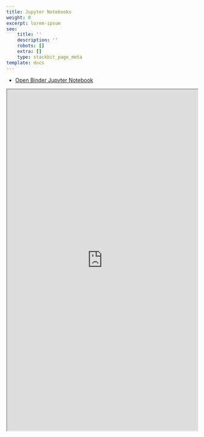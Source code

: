 ```yaml
---
title: Jupyter Notebooks
weight: 0
excerpt: lorem-ipsum
seo:
    title: ''
    description: ''
    robots: []
    extra: []
    type: stackbit_page_meta
template: docs
---
```


-   [Open Binder Jupyter Notebook](https://mybinder.org/v2/gh/bgoonz/Jupyter-Notebooks/439b0b3a1cae4bf7181996f1057221942c0c449f?filepath=00-Guide-to-Web-Scraping.ipynb)

<iframe src="https://mybinder.org/v2/gh/bgoonz/Jupyter-Notebooks/439b0b3a1cae4bf7181996f1057221942c0c449f" height="900px" width="100%">
</iframe>
